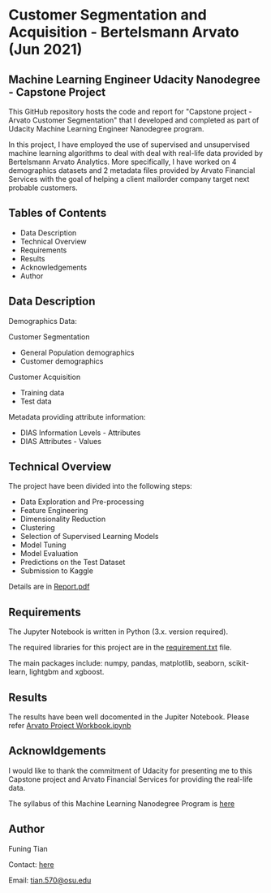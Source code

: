 # Customer Segmentation and Acquisition - Bertelsmann Arvato (Jun 2021)

## Machine Learning Engineer Udacity Nanodegree - Capstone Project
This GitHub repository hosts the code and report for "Capstone project - Arvato Customer Segmentation" that I developed and completed as part of Udacity Machine Learning Engineer Nanodegree program. 

In this project, I have employed the use of supervised and unsupervised machine learning algorithms to deal with deal with real-life data provided by Bertelsmann Arvato Analytics. More specifically, I have worked on 4 demographics datasets and 2 metadata files provided by Arvato Financial Services with the goal of helping a client mailorder company target next probable customers. 


## Tables of Contents
* Data Description
* Technical Overview
* Requirements
* Results
* Acknowledgements
* Author

## Data Description

Demographics Data:

Customer Segmentation
* General Population demographics
* Customer demographics

Customer Acquisition
* Training data
* Test data

Metadata providing attribute information:
* DIAS Information Levels - Attributes
* DIAS Attributes - Values

## Technical Overview
The project have been divided into the following steps:
* Data Exploration and Pre-processing
* Feature Engineering
* Dimensionality Reduction
* Clustering
* Selection of Supervised Learning Models
* Model Tuning
* Model Evaluation
* Predictions on the Test Dataset
* Submission to Kaggle

Details are in [Report.pdf](https://github.com/tian570/Bertelsmann-Arvato-ML/blob/master/Report.pdf)


## Requirements
The Jupyter Notebook is written in Python (3.x. version required).

The required libraries for this project are in the [requirement.txt](https://github.com/tian570/Bertelsmann-Arvato-ML/blob/master/requirements.txt) file.

The main packages include: numpy, pandas, matplotlib, seaborn, scikit-learn, lightgbm and xgboost.

## Results
The results have been well docomented in the Jupiter Notebook. Please refer [Arvato Project Workbook.ipynb](https://github.com/tian570/Bertelsmann-Arvato-ML/blob/master/project_notebook/Arvato%20Project%20Workbook.ipynb)

## Acknowldgements
I would like to thank the commitment of Udacity for presenting me to this Capstone project and Arvato Financial Services for providing the real-life data. 

The syllabus of this Machine Learning Nanodegree Program is [here](https://www.udacity.com/course/machine-learning-engineer-nanodegree--nd009t)

## Author
Funing Tian

Contact: [here](www.linkedin.com/in/funingtian)

Email: tian.570@osu.edu

